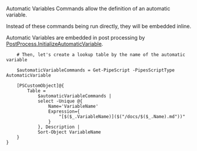 Automatic Variables Commands allow the definition of an automatic variable.

Instead of these commands being run directly, they will be embedded inline.

Automatic Variables are embedded in post processing by [PostProcess.InitializeAutomaticVariable](docs/PostProcess.InitializeAutomaticVariable.md).

~~~PipeScript{
    # Then, let's create a lookup table by the name of the automatic variable
    
    $automaticVariableCommands = Get-PipeScript -PipesScriptType AutomaticVariable

    [PSCustomObject]@{
        Table = 
            $automaticVariableCommands |
            select -Unique @{
                Name='VariableName'
                Expression={
                    "[$($_.VariableName)]($("/docs/$($_.Name).md"))"
                }            
            }, Description |
            Sort-Object VariableName
    }
}
~~~
